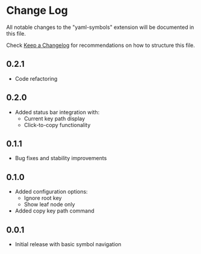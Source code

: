 # Change Log

All notable changes to the "yaml-symbols" extension will be documented in this file.

Check [Keep a Changelog](http://keepachangelog.com/) for recommendations on how to structure this file.

## 0.2.1

- Code refactoring

## 0.2.0

- Added status bar integration with:
  - Current key path display
  - Click-to-copy functionality

## 0.1.1

- Bug fixes and stability improvements

## 0.1.0

- Added configuration options:
  - Ignore root key
  - Show leaf node only
- Added copy key path command

## 0.0.1

- Initial release with basic symbol navigation
